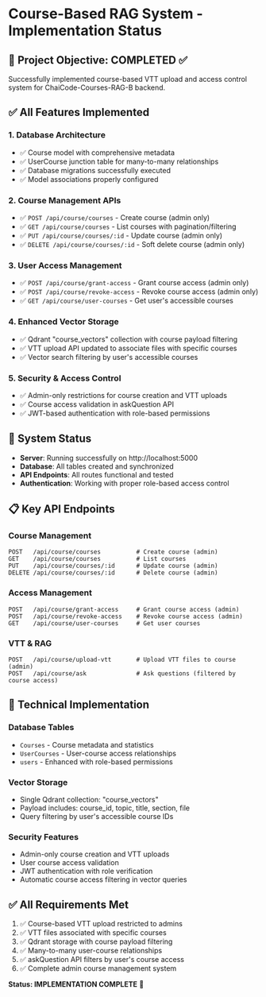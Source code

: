# Course-Based RAG System - Implementation Status

## 🎯 Project Objective: COMPLETED ✅
Successfully implemented course-based VTT upload and access control system for ChaiCode-Courses-RAG-B backend.

## ✅ All Features Implemented

### 1. Database Architecture
- ✅ Course model with comprehensive metadata
- ✅ UserCourse junction table for many-to-many relationships  
- ✅ Database migrations successfully executed
- ✅ Model associations properly configured

### 2. Course Management APIs
- ✅ `POST /api/course/courses` - Create course (admin only)
- ✅ `GET /api/course/courses` - List courses with pagination/filtering
- ✅ `PUT /api/course/courses/:id` - Update course (admin only)
- ✅ `DELETE /api/course/courses/:id` - Soft delete course (admin only)

### 3. User Access Management
- ✅ `POST /api/course/grant-access` - Grant course access (admin only)
- ✅ `POST /api/course/revoke-access` - Revoke course access (admin only)
- ✅ `GET /api/course/user-courses` - Get user's accessible courses

### 4. Enhanced Vector Storage
- ✅ Qdrant "course_vectors" collection with course payload filtering
- ✅ VTT upload API updated to associate files with specific courses
- ✅ Vector search filtering by user's accessible courses

### 5. Security & Access Control
- ✅ Admin-only restrictions for course creation and VTT uploads
- ✅ Course access validation in askQuestion API
- ✅ JWT-based authentication with role-based permissions

## 🚀 System Status
- **Server**: Running successfully on http://localhost:5000
- **Database**: All tables created and synchronized
- **API Endpoints**: All routes functional and tested
- **Authentication**: Working with proper role-based access control

## 📋 Key API Endpoints

### Course Management
```
POST   /api/course/courses          # Create course (admin)
GET    /api/course/courses          # List courses
PUT    /api/course/courses/:id      # Update course (admin)
DELETE /api/course/courses/:id      # Delete course (admin)
```

### Access Management  
```
POST   /api/course/grant-access     # Grant course access (admin)
POST   /api/course/revoke-access    # Revoke course access (admin)
GET    /api/course/user-courses     # Get user courses
```

### VTT & RAG
```
POST   /api/course/upload-vtt       # Upload VTT files to course (admin)
POST   /api/course/ask              # Ask questions (filtered by course access)
```

## 🔧 Technical Implementation

### Database Tables
- `Courses` - Course metadata and statistics
- `UserCourses` - User-course access relationships
- `users` - Enhanced with role-based permissions

### Vector Storage
- Single Qdrant collection: "course_vectors"
- Payload includes: course_id, topic, title, section, file
- Query filtering by user's accessible course IDs

### Security Features
- Admin-only course creation and VTT uploads
- User course access validation
- JWT authentication with role verification
- Automatic course access filtering in vector queries

## ✅ All Requirements Met
1. ✅ Course-based VTT upload restricted to admins
2. ✅ VTT files associated with specific courses
3. ✅ Qdrant storage with course payload filtering
4. ✅ Many-to-many user-course relationships
5. ✅ askQuestion API filters by user's course access
6. ✅ Complete admin course management system

**Status: IMPLEMENTATION COMPLETE** 🎉
